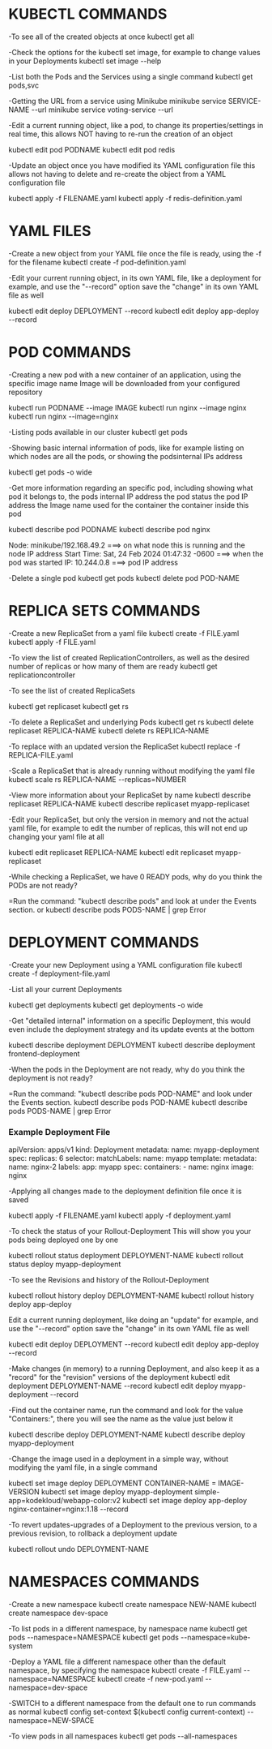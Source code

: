 # KUBECTL COMMANDS

-To see all of the created objects at once
kubectl get all

-Check the options for the kubectl set image, for example to change values in your Deployments
kubectl set image --help

-List both the Pods and the Services using a single command
kubectl get pods,svc

-Getting the URL from a service using Minikube
minikube service SERVICE-NAME --url
minikube service voting-service --url

-Edit a current running object, like a pod, to change its properties/settings in real time,
this allows NOT having to re-run the creation of an object

kubectl edit pod PODNAME
kubectl edit pod redis

-Update an object once you have modified its YAML configuration file
this allows not having to delete and re-create the object from a YAML configuration file

kubectl apply -f FILENAME.yaml
kubectl apply -f redis-definition.yaml



# YAML FILES

-Create a new object from your YAML file once the file is ready,
using the -f for the filename
kubectl create -f pod-definition.yaml

-Edit your current running object, in its own YAML file, like a deployment for example,
and use the "--record" option save the "change" in its own YAML file as well

kubectl edit deploy DEPLOYMENT --record
kubectl edit deploy app-deploy --record



# POD COMMANDS

-Creating a new pod with a new container of an application, using the specific image name
Image will be downloaded from your configured repository

kubectl run PODNAME --image IMAGE
kubectl run nginx --image nginx
kubectl run nginx --image=nginx

-Listing pods available in our cluster
kubectl get pods

-Showing basic internal information of pods, like for example
listing on which nodes are all the pods, or showing the podsinternal IPs address

kubectl get pods -o wide

-Get more information regarding an specific pod, including showing what pod it belongs to,
the pods internal IP address
the pod status
the pod IP address
the Image name used for the container
the container inside this pod

kubectl describe pod PODNAME
kubectl describe pod nginx

Node:             minikube/192.168.49.2 ===> on what node this is running and the node IP address
Start Time:       Sat, 24 Feb 2024 01:47:32 -0600 ===> when the pod was started
IP:               10.244.0.8 ===> pod IP address

-Delete a single pod
kubectl get pods
kubectl delete pod POD-NAME



# REPLICA SETS COMMANDS

-Create a new ReplicaSet from a yaml file
kubectl create -f FILE.yaml
kubectl apply -f FILE.yaml

-To view the list of created ReplicationControllers, as well as
the desired number of replicas or how many of them are ready
kubectl get replicationcontroller

-To see the list of created ReplicaSets

kubectl get replicaset
kubectl get rs

-To delete a ReplicaSet and underlying Pods
kubectl get rs
kubectl delete replicaset REPLICA-NAME
kubectl delete rs REPLICA-NAME

-To replace with an updated version the ReplicaSet
kubectl replace -f REPLICA-FILE.yaml

-Scale a ReplicaSet that is already running without modifying the yaml file
kubectl scale rs REPLICA-NAME --replicas=NUMBER

-View more information about your ReplicaSet by name
kubectl describe replicaset REPLICA-NAME
kubectl describe replicaset myapp-replicaset 

-Edit your ReplicaSet, but only the version in memory and not the actual yaml file,
for example to edit the number of replicas, this will not end up changing your yaml file at all

kubectl edit replicaset REPLICA-NAME
kubectl edit replicaset myapp-replicaset

-While checking a ReplicaSet, we have 0 READY pods,
why do you think the PODs are not ready?

=Run the command:
"kubectl describe pods" and look at under the Events section.
or
kubectl describe pods PODS-NAME | grep Error



# DEPLOYMENT COMMANDS

-Create your new Deployment using a YAML configuration file
kubectl create -f deployment-file.yaml

-List all your current Deployments

kubectl get deployments
kubectl get deployments -o wide

-Get "detailed internal" information on a specific Deployment,
this would even include the deployment strategy and its update events at the bottom

kubectl describe deployment DEPLOYMENT
kubectl describe deployment frontend-deployment

-When the pods in the Deployment are not ready, why do you think the deployment is not ready?

=Run the command: "kubectl describe pods POD-NAME" and look under the Events section.
kubectl describe pods POD-NAME
kubectl describe pods PODS-NAME | grep Error

### Example Deployment File

apiVersion: apps/v1
kind: Deployment
metadata:
  name: myapp-deployment
spec:
  replicas: 6
  selector:
    matchLabels:
      name: myapp
  template:
    metadata:
	  name: nginx-2
      labels:
        app: myapp
    spec:
      containers:
      - name: nginx
        image: nginx
		

-Applying all changes made to the deployment definition file once it is saved

kubectl apply -f FILENAME.yaml
kubectl apply -f deployment.yaml

-To check the status of your Rollout-Deployment
This will show you your pods being deployed one by one

kubectl rollout status deployment DEPLOYMENT-NAME
kubectl rollout status deploy myapp-deployment

-To see the Revisions and history of the Rollout-Deployment

kubectl rollout history deploy DEPLOYMENT-NAME
kubectl rollout history deploy app-deploy

Edit a current running deployment, like doing an "update" for example,
and use the "--record" option save the "change" in its own YAML file as well

kubectl edit deploy DEPLOYMENT --record
kubectl edit deploy app-deploy --record

-Make changes (in memory) to a running Deployment, and also keep it as a "record" for the "revision" versions of the deployment
kubectl edit deployment DEPLOYMENT-NAME --record
kubectl edit deploy myapp-deployment --record

-Find out the container name, run the command and look for the value "Containers:",
there you will see the name as the value just below it

kubectl describe deploy DEPLOYMENT-NAME
kubectl describe deploy myapp-deployment

-Change the image used in a deployment in a simple way, without modifying the yaml file, in a single command

kubectl set image deploy DEPLOYMENT CONTAINER-NAME = IMAGE-VERSION
kubectl set image deploy myapp-deployment simple-app=kodekloud/webapp-color:v2
kubectl set image deploy app-deploy nginx-container=nginx:1.18 --record

-To revert updates-upgrades of a Deployment to the previous version,
to a previous revision, to rollback a deployment update

kubectl rollout undo DEPLOYMENT-NAME



# NAMESPACES COMMANDS

-Create a new namespace
kubectl create namespace NEW-NAME
kubectl create namespace dev-space

-To list pods in a different namespace, by namespace name
kubectl get pods --namespace=NAMESPACE
kubectl get pods --namespace=kube-system

-Deploy a YAML file a different namespace other than the default namespace, by specifying the namespace
kubectl create -f FILE.yaml --namespace=NAMESPACE
kubectl create -f new-pod.yaml --namespace=dev-space

-SWITCH to a different namespace from the default one to run commands as normal
kubectl config set-context $(kubectl config current-context) --namespace=NEW-SPACE

-To view pods in all namespaces
kubectl get pods --all-namespaces


